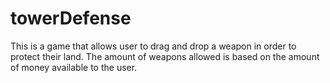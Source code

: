 towerDefense
============
This is a game that allows user to drag and drop a weapon in order to protect their land. The amount of weapons allowed is based on the amount of money available to the user.  
